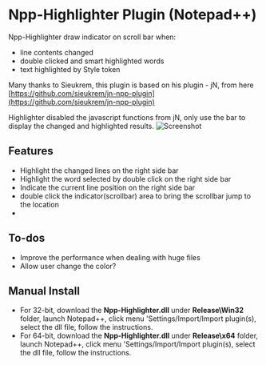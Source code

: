 # Npp-Highlighter Plugin (Notepad++)

Npp-Highlighter draw indicator on scroll bar when:
- line contents changed
- double clicked and smart highlighted words
- text highlighted by Style token

Many thanks to Sieukrem, this plugin is based on his plugin - jN, from here
[https://github.com/sieukrem/jn-npp-plugin](https://github.com/sieukrem/jn-npp-plugin)

Highlighter disabled the javascript functions from jN, only use the bar to display the changed and highlighted results.
![Screenshot](https://github.com/michaelxzhang/jn-npp-plugin-enhanced/blob/d300e34f2954998e37cb654c7b2546c84b59489d/Capture.JPG)

## Features
- Highlight the changed lines on the right side bar
- Highlight the word selected by double click on the right side bar
- Indicate the current line position on the right side bar
- double click the indicator(scrollbar) area to bring the scrollbar jump to the location
- 
## To-dos
- Improve the performance when dealing with huge files
- Allow user change the color?

## Manual Install
- For 32-bit, download the **Npp-Highlighter.dll** under **Release\Win32** folder, launch Notepad++, click menu 'Settings/Import/Import plugin(s), select the dll file, follow the instructions.
- For 64-bit, download the **Npp-Highlighter.dll** under **Release\x64** folder, launch Notepad++, click menu 'Settings/Import/Import plugin(s), select the dll file, follow the instructions.
